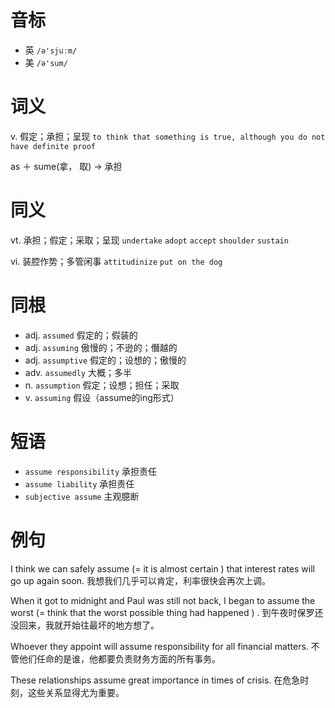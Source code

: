 # 音标

- 英 `/ə'sjuːm/`
- 美 `/ə'sum/`

# 词义

v. 假定；承担；呈现
`to think that something is true, although you do not have definite proof`



as ＋ sume(拿， 取) → 承担

# 同义

vt. 承担；假定；采取；呈现
`undertake` `adopt` `accept` `shoulder` `sustain`

vi. 装腔作势；多管闲事
`attitudinize` `put on the dog`

# 同根

- adj. `assumed` 假定的；假装的
- adj. `assuming` 傲慢的；不逊的；僭越的
- adj. `assumptive` 假定的；设想的；傲慢的
- adv. `assumedly` 大概；多半
- n. `assumption` 假定；设想；担任；采取
- v. `assuming` 假设（assume的ing形式）

# 短语

- `assume responsibility` 承担责任
- `assume liability` 承担责任
- `subjective assume` 主观臆断

# 例句

I think we can safely assume (=  it is almost certain  ) that interest rates will go up again soon.
我想我们几乎可以肯定，利率很快会再次上调。

When it got to midnight and Paul was still not back, I began to assume the worst (=  think that the worst possible thing had happened  ) .
到午夜时保罗还没回来，我就开始往最坏的地方想了。

Whoever they appoint will assume responsibility for all financial matters.
不管他们任命的是谁，他都要负责财务方面的所有事务。

These relationships assume great importance in times of crisis.
在危急时刻，这些关系显得尤为重要。


